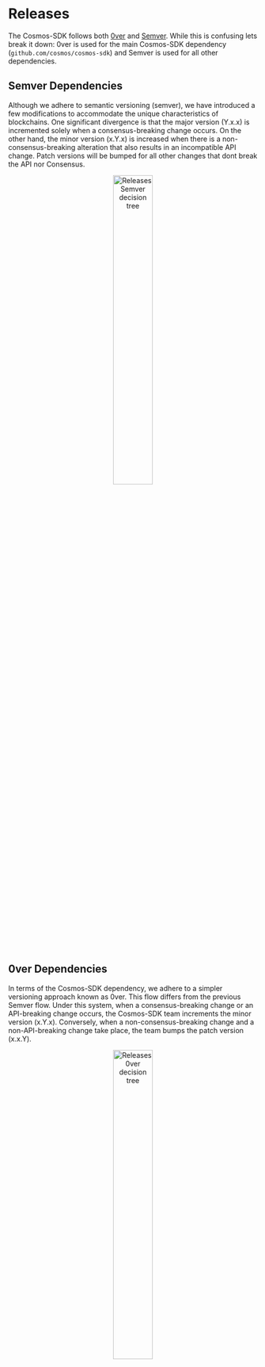 # Releases

The Cosmos-SDK follows both [0ver](https://0ver.org/) and [Semver](https://semver.org/). While this is confusing lets break it down: 0ver is used for the main Cosmos-SDK dependency (`github.com/cosmos/cosmos-sdk`) and Semver is used for all other dependencies.

## Semver Dependencies

Although we adhere to semantic versioning (semver), we have introduced a few modifications to accommodate the unique characteristics of blockchains. One significant divergence is that the major version (Y.x.x) is incremented solely when a consensus-breaking change occurs. On the other hand, the minor version (x.Y.x) is increased when there is a non-consensus-breaking alteration that also results in an incompatible API change. Patch versions will be bumped for all other changes that dont break the API nor Consensus. 

<p align="center">
  <img src="docs/static/img/semver.png?raw=true" alt="Releases Semver decision tree" width="40%" />
</p>

## 0ver Dependencies

In terms of the Cosmos-SDK dependency, we adhere to a simpler versioning approach known as 0ver. This flow differs from the previous Semver flow. Under this system, when a consensus-breaking change or an API-breaking change occurs, the Cosmos-SDK team increments the minor version (x.Y.x). Conversely, when a non-consensus-breaking change and a non-API-breaking change take place, the team bumps the patch version (x.x.Y).

<p align="center">
  <img src="docs/static/img/0ver.png?raw=true" alt="Releases 0ver decision tree" width="40%" />
</p>

